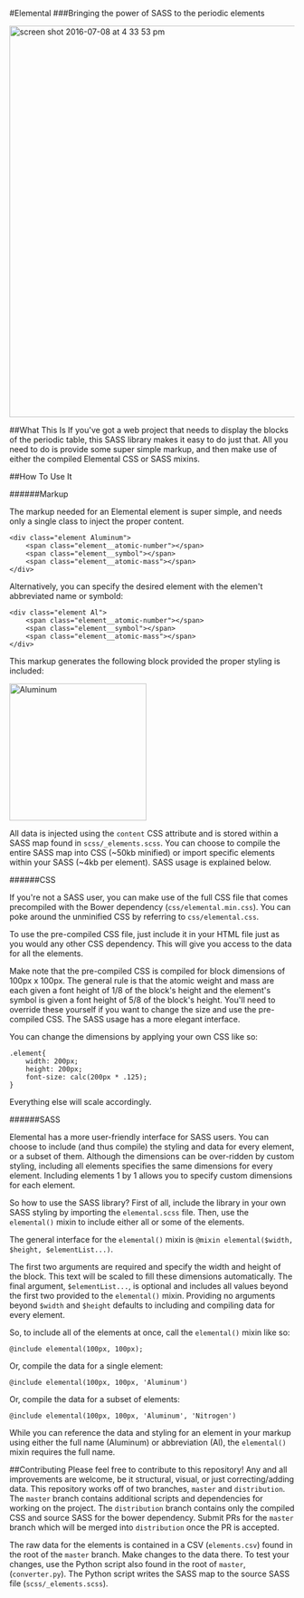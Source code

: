 #Elemental
###Bringing the power of SASS to the periodic elements

<img width="691" alt="screen shot 2016-07-08 at 4 33 53 pm" src="https://cloud.githubusercontent.com/assets/3239506/16702149/cd6a0f62-4529-11e6-9eb8-f6afec43c2cb.png">

##What This Is
If you've got a web project that needs to display the blocks of the periodic table, this SASS library makes it easy to do just that. All you need to do is provide some super simple markup, and then make use of either the compiled Elemental CSS or SASS mixins.

##How To Use It

######Markup

The markup needed for an Elemental element is super simple, and needs only a single class to inject the proper content.

	<div class="element Aluminum">
		<span class="element__atomic-number"></span>
		<span class="element__symbol"></span>
		<span class="element__atomic-mass"></span>
	</div>

Alternatively, you can specify the desired element with the elemen't abbreviated name or symbold:

	<div class="element Al">
		<span class="element__atomic-number"></span>
		<span class="element__symbol"></span>
		<span class="element__atomic-mass"></span>
	</div>

This markup generates the following block provided the proper styling is included:

<img width="242" alt="Aluminum" src="https://cloud.githubusercontent.com/assets/3239506/16701937/a16dddc2-4528-11e6-8389-cff78c190864.png">

All data is injected using the `content` CSS attribute and is stored within a SASS map found in `scss/_elements.scss`. You can choose to compile the entire SASS map into CSS (~50kb minified) or import specific elements within your SASS (~4kb per element). SASS usage is explained below.

######CSS

If you're not a SASS user, you can make use of the full CSS file that comes precompiled with the Bower dependency (`css/elemental.min.css`). You can poke around the unminified CSS by referring to `css/elemental.css`.

To use the pre-compiled CSS file, just include it in your HTML file just as you would any other CSS dependency. This will give you access to the data for all the elements. 

Make note that the pre-compiled CSS is compiled for block dimensions of 100px x 100px. The general rule is that the atomic weight and mass are each given a font height of 1/8 of the block's height and the element's symbol is given a font height of 5/8 of the block's height. You'll need to override these yourself if you want to change the size and use the pre-compiled CSS. The SASS usage has a more elegant interface.

You can change the dimensions by applying your own CSS like so:

	.element{
		width: 200px;
		height: 200px;
		font-size: calc(200px * .125);
	}

Everything else will scale accordingly.


######SASS

Elemental has a more user-friendly interface for SASS users. You can choose to include (and thus compile) the styling and data for every element, or a subset of them. Although the dimensions can be over-ridden by custom styling, including all elements specifies the same dimensions for every element. Including elements 1 by 1 allows you to specify custom dimensions for each element.

So how to use the SASS library? First of all, include the library in your own SASS styling by importing the `elemental.scss` file. Then, use the `elemental()` mixin to include either all or some of the elements.

The general interface for the `elemental()` mixin is `@mixin elemental($width, $height, $elementList...)`.

The first two arguments are required and specify the width and height of the block. This text will be scaled to fill these dimensions automatically. The final argument, `$elementList...`, is optional and includes all values beyond the first two provided to the `elemental()` mixin. Providing no arguments beyond `$width` and `$height` defaults to including and compiling data for every element.

So, to include all of the elements at once, call the `elemental()` mixin like so:

	@include elemental(100px, 100px);

Or, compile the data for a single element:

	@include elemental(100px, 100px, 'Aluminum')

Or, compile the data for a subset of elements:

	@include elemental(100px, 100px, 'Aluminum', 'Nitrogen')

While you can reference the data and styling for an element in your markup using either the full name (Aluminum) or abbreviation (Al), the `elemental()` mixin requires the full name.

##Contributing
Please feel free to contribute to this repository! Any and all improvements are welcome, be it structural, visual, or just correcting/adding data. This repository works off of two branches, `master` and `distribution`. The `master` branch contains additional scripts and dependencies for working on the project. The `distribution` branch contains only the compiled CSS and source SASS for the bower dependency. Submit PRs for the `master` branch which will be merged into `distribution` once the PR is accepted.

The raw data for the elements is contained in a CSV (`elements.csv`) found in the root of the `master` branch. Make changes to the data there. To test your changes, use the Python script also found in the root of `master`, (`converter.py`). The Python script writes the SASS map to the source SASS file (`scss/_elements.scss`).
